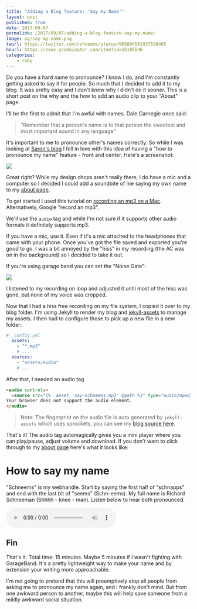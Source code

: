 ```yaml
---
title: "Adding a Blog feature: 'Say my Name'"
layout: post
published: true
date: 2017-09-07
permalink: /2017/09/07/adding-a-blog-feature-say-my-name/
image: og/say-my-name.png
twurl: https://twitter.com/schneems/status/905894581937598465
hnurl: https://news.ycombinator.com/item?id=15195546
categories:
    - ruby
---
```


Do you have a hard name to pronounce? I know I do, and I'm constantly getting asked to say it for people. So much that I decided to add it to my blog. It was pretty easy and I don't know why I didn't do it sooner. This is a short post on the why and the how to add an audio clip to your "About" page.

I'll be the first to admit that I'm awful with names. Dale Carnegie once said:

> "Remember that a person's name is to that person the sweetest and most important sound in any language"

It's important to me to pronounce other's names correctly. So while I was looking at [Saron's blog](http://bloggytoons.com/) I fell in love with this idea of having a "how to pronounce my name" feature - front and center. Here's a screenshot:

![](https://www.dropbox.com/s/04lszbq7sckx8rk/Screenshot%202017-08-17%2016.10.01.png?raw=1)

Great right? While my design chops aren't really there, I do have a mic and a computer so I decided I could add a soundbite of me saying my own name to my [about page](https://www.schneems.com/about).

To get started I used this tutorial on [recording an mp3 on a Mac](http://www.wikihow.com/Record-a-Sound-on-a-Mac). Alternatively, Google "record an mp3".

We'll use the `audio` tag and while I'm not sure if it supports other audio formats it definitely supports mp3.

If you have a mic, use it. Even if it's a mic attached to the headphones that came with your phone. Once you've got the file saved and exported you're good to go. I was a bit annoyed by the "hiss" in my recording (the AC was on in the background) so I decided to take it out.

If you're using garage band you can set the "Noise Gate":

![](https://www.dropbox.com/s/pkzzw6p7s51bcxz/Screenshot%202017-08-17%2016.14.28.png?raw=1)

I listened to my recording on loop and adjusted it until most of the hiss was gone, but none of my voice was cropped.

Now that I had a hiss free recording on my file system, I copied it over to my blog folder. I'm using Jekyll to render my blog and [jekyll-assets](https://github.com/jekyll/jekyll-assets) to manage my assets. I then had to configure those to pick up a new file in a new folder:

```yml
# _config.yml
  assets:
    - "*.mp3"
    # ...
  sources:
    - "assets/audio"
    # ...
```

After that, I needed an audio tag

```html
<audio controls>
  <source src="{%  asset 'say-schneems.mp3' @path %}" type="audio/mpeg">
Your browser does not support the audio element.
</audio>
```

> Note: The fingerprint on the audio file is auto generated by `jekyll-assets` which uses sprockets, you can see my [blog source here](https://github.com/schneems/schneems/blob/master/about.md).

That's it! The audio tag automagically gives you a mini player where you can play/pause, adjust volume and download. If you don't want to click through to my [about page](https://schneems.com/about) here's what it looks like:

# How to say my name

"Schneems" is my webhandle. Start by saying the first half of "schnapps" and end with the last bit of "seems" (Schn-eems). My full name is Richard Schneeman (Shhhh - knee - man). Listen below to hear both pronounced.

<audio controls>
  <source src="{%  asset 'say-schneems.mp3' @path %}" type="audio/mpeg">
Your browser does not support the audio element.
</audio>


## Fin

That's it. Total time: 15 minutes. Maybe 5 minutes if I wasn't fighting with GarageBand. It's a pretty lightweight way to make your name and by extension your writing more approachable.

I'm not going to pretend that this will preemptively stop all people from asking me to pronounce my name again, and I frankly don't mind. But from one awkward person to another, maybe this will help save someone from a mildly awkward social situation.
